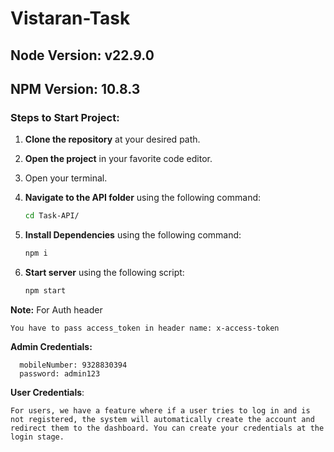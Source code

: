 # Vistaran-Task

## Node Version: v22.9.0
## NPM Version: 10.8.3

### Steps to Start Project:

1. **Clone the repository** at your desired path.

2. **Open the project** in your favorite code editor.

3. Open your terminal.

4. **Navigate to the API folder** using the following command:
   ```bash
   cd Task-API/
5. **Install Dependencies** using the following command:
    ```bash
    npm i
6. **Start server** using the following script:
    ```bash
    npm start

**Note:** For Auth header
    
    You have to pass access_token in header name: x-access-token

**Admin Credentials:**
```
  mobileNumber: 9328830394
  password: admin123

```
**User Credentials**:
```
For users, we have a feature where if a user tries to log in and is not registered, the system will automatically create the account and redirect them to the dashboard. You can create your credentials at the login stage.

